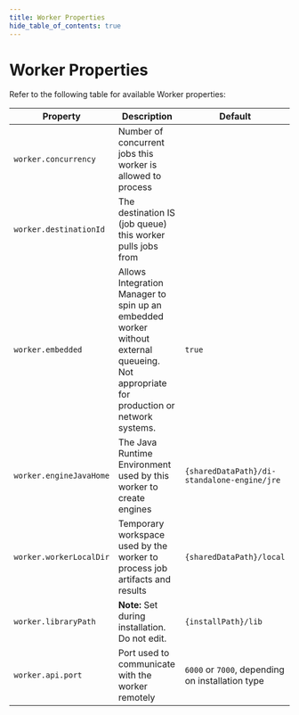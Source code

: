 ```yaml
---
title: Worker Properties
hide_table_of_contents: true
---
```


# Worker Properties

Refer to the following table for available Worker properties:

| Property| Description| Default |
| --- | --- | --- |
| `worker.concurrency` | Number of concurrent jobs this worker is allowed to process |  |
| `worker.destinationId` | The destination IS (job queue) this worker pulls jobs from |  |
| `worker.embedded` | Allows Integration Manager to spin up an embedded worker without external queueing. Not appropriate for production or network systems. | `true` |
| `worker.engineJavaHome` | The Java Runtime Environment used by this worker to create engines | `{sharedDataPath}/di-standalone-engine/jre` |
| `worker.workerLocalDir` | Temporary workspace used by the worker to process job artifacts and results | `{sharedDataPath}/local` |
| `worker.libraryPath` | **Note:** Set during installation. Do not edit. | `{installPath}/lib` |
| `worker.api.port` | Port used to communicate with the worker remotely | `6000` or `7000`, depending on installation type |
